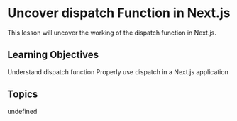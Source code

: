 # Uncover dispatch Function in Next.js

This lesson will uncover the working of the dispatch function in Next.js.

## Learning Objectives
Understand dispatch function
Properly use dispatch in a Next.js application

## Topics
undefined